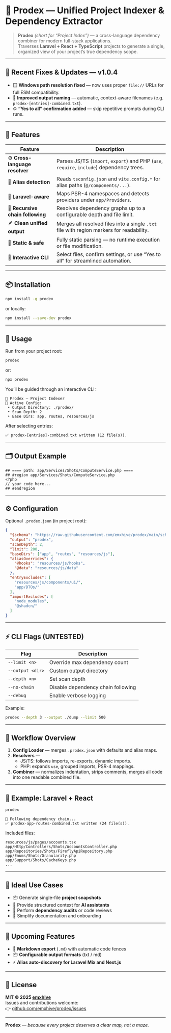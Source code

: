 # 🧩 Prodex — Unified Project Indexer & Dependency Extractor

> **Prodex** *(short for “Project Index”)* — a cross-language dependency combiner for modern full-stack applications.  
> Traverses **Laravel + React + TypeScript** projects to generate a single, organized view of your project’s true dependency scope.

---

## 🧠 Recent Fixes & Updates — v1.0.4

- 🪟 **Windows path resolution fixed** — now uses proper `file://` URLs for full ESM compatibility.  
- 🧾 **Improved output naming** — automatic, context-aware filenames (e.g. `prodex-[entries]-combined.txt`).  
- ⚙️ **“Yes to all” confirmation added** — skip repetitive prompts during CLI runs.

---

## 🚀 Features

| Feature | Description |
|----------|-------------|
| ⚙️ **Cross-language resolver** | Parses JS/TS (`import`, `export`) and PHP (`use`, `require`, `include`) dependency trees. |
| 🧭 **Alias detection** | Reads `tsconfig.json` and `vite.config.*` for alias paths (`@/components/...`). |
| 🧩 **Laravel-aware** | Maps PSR-4 namespaces and detects providers under `app/Providers`. |
| 🔄 **Recursive chain following** | Resolves dependency graphs up to a configurable depth and file limit. |
| 🪶 **Clean unified output** | Merges all resolved files into a single `.txt` file with region markers for readability. |
| 🧠 **Static & safe** | Fully static parsing — no runtime execution or file modification. |
| 💬 **Interactive CLI** | Select files, confirm settings, or use “Yes to all” for streamlined automation. |

---

## 📦 Installation

```bash
npm install -g prodex
```

or locally:

```bash
npm install --save-dev prodex
```

---

## 🧰 Usage

Run from your project root:

```bash
prodex
```

or:

```bash
npx prodex
```

You’ll be guided through an interactive CLI:

```
🧩 Prodex — Project Indexer
🧩 Active Config:
 • Output Directory: ./prodex/
 • Scan Depth: 2
 • Base Dirs: app, routes, resources/js
```

After selecting entries:

```
✅ prodex-[entries]-combined.txt written (12 file(s)).
```

---

## 🗂 Output Example

```
## ==== path: app/Services/Shots/ComputeService.php ====
## #region app/Services/Shots/ComputeService.php
<?php
// your code here...
## #endregion
```

---

## ⚙️ Configuration

Optional `.prodex.json` (in project root):

```json
{
  "$schema": "https://raw.githubusercontent.com/emxhive/prodex/main/schema/prodex.schema.json",
  "output": "prodex",
  "scanDepth": 2,
  "limit": 200,
  "baseDirs": ["app", "routes", "resources/js"],
  "aliasOverrides": {
    "@hooks": "resources/js/hooks",
    "@data": "resources/js/data"
  },
  "entryExcludes": [
    "resources/js/components/ui/",
    "app/DTOs/"
  ],
  "importExcludes": [
    "node_modules",
    "@shadcn/"
  ]
}
```

---

## ⚡ CLI Flags (UNTESTED)

| Flag | Description |
|------|-------------|
| `--limit <n>` | Override max dependency count |
| `--output <dir>` | Custom output directory |
| `--depth <n>` | Set scan depth |
| `--no-chain` | Disable dependency chain following |
| `--debug` | Enable verbose logging |

Example:
```bash
prodex --depth 3 --output ./dump --limit 500
```

---

## 🧩 Workflow Overview

1. **Config Loader** — merges `.prodex.json` with defaults and alias maps.  
2. **Resolvers** —  
   - JS/TS: follows imports, re-exports, dynamic imports.  
   - PHP: expands `use`, grouped imports, PSR-4 mappings.  
3. **Combiner** — normalizes indentation, strips comments, merges all code into one readable combined file.

---

## 🧱 Example: Laravel + React

```bash
prodex
```

```
🧩 Following dependency chain...
✅ prodex-app-routes-combined.txt written (24 file(s)).
```

Included files:
```
resources/js/pages/accounts.tsx
app/Http/Controllers/Shots/AccountsController.php
app/Repositories/Shots/FireflyApiRepository.php
app/Enums/Shots/Granularity.php
app/Support/Shots/CacheKeys.php
...
```

---

## 🧠 Ideal Use Cases

- 📦 Generate single-file **project snapshots**  
- 🤖 Provide structured context for **AI assistants**  
- 🧩 Perform **dependency audits** or code reviews  
- 📄 Simplify documentation and onboarding  

---

## 🔮 Upcoming Features

- 📝 **Markdown export** (`.md`) with automatic code fences  
- 📦 **Configurable output formats** (txt / md)  
- ⚡ **Alias auto-discovery for Laravel Mix and Next.js**  

---

## 🧾 License

**MIT © 2025 [emxhive](https://github.com/emxhive)**  
Issues and contributions welcome:  
👉 [github.com/emxhive/prodex/issues](https://github.com/emxhive/prodex/issues)

---

**Prodex** — *because every project deserves a clear map, not a maze.*
